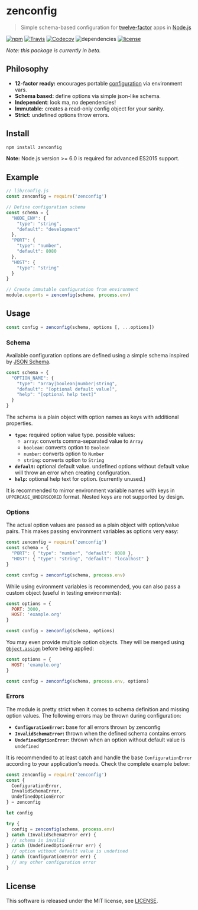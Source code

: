 # zenconfig

> Simple schema-based configuration for [twelve-factor](https://12factor.net) apps in [Node.js](http://nodejs.org/)

[![npm](https://img.shields.io/npm/v/zenconfig.svg)](https://www.npmjs.com/package/zenconfig)
[![Travis](https://img.shields.io/travis/michaelhue/zenconfig.svg)](https://travis-ci.org/michaelhue/zenconfig)
[![Codecov](https://img.shields.io/codecov/c/github/michaelhue/zenconfig.svg)](https://codecov.io/gh/michaelhue/zenconfig)
![dependencies](https://img.shields.io/david/michaelhue/zenconfig.svg?style=flat-square)
[![license](https://img.shields.io/github/license/michaelhue/zenconfig.svg)](./LICENSE)

_Note: this package is currently in beta._


## Philosophy

- **12-factor ready:** encourages portable [configuration](https://12factor.net/config) via environment vars.
- **Schema based:** define options via simple json-like schema.
- **Independent**: look ma, no dependencies!
- **Immutable:** creates a read-only config object for your sanity.
- **Strict:** undefined options throw errors.


## Install

```bash
npm install zenconfig
```

**Note:** Node.js version >= 6.0 is required for advanced ES2015 support.


## Example

```js
// lib/config.js
const zenconfig = require('zenconfig')

// Define configuration schema
const schema = {
  "NODE_ENV": {
    "type": "string",
    "default": "development"
  },
  "PORT": {
    "type": "number",
    "default": 8080
  },
  "HOST": {
    "type": "string"
  }
}

// Create immutable configuration from environment
module.exports = zenconfig(schema, process.env)
```


## Usage

```js
const config = zenconfig(schema, options [, ...options])
```


### Schema

Available configuration options are defined using a simple schema inspired by [JSON Schema](http://json-schema.org).

```js
const schema = {
  "OPTION_NAME": {
    "type": "array|boolean|number|string",
    "default": "[optional default value]",
    "help": "[optional help text]"
  }
}
```

The schema is a plain object with option names as keys with additional properties.

- **`type`:** required option value type. possible values:
  - `array`: converts comma-separated value to `Array`
  - `boolean`: converts option to `Boolean`
  - `number`: converts option to `Number`
  - `string`: converts option to `String`
- **`default`:** optional default value. undefined options without default value will throw an error when creating configuration.
- **`help`:** optional help text for option. (currently  unused.)

It is recommended to mirror environment variable names with keys in `UPPERCASE_UNDERSCORED` format. Nested keys are not supported by design.


### Options

The actual option values are passed as a plain object with option/value pairs. This makes passing environment variables as options very easy:

```js
const zenconfig = require('zenconfig')
const schema = {
  "PORT": { "type": "number", "default": 8080 },
  "HOST": { "type": "string", "default": "localhost" }
}

const config = zenconfig(schema, process.env)
```

While using evironment variables is recommended, you can also pass a custom object (useful in testing environments):

```js
const options = {
  PORT: 3000,
  HOST: 'example.org'
}

const config = zenconfig(schema, options)
```

You may even provide multiple option objects. They will be merged using [`Object.assign`](https://developer.mozilla.org/en/docs/Web/JavaScript/Reference/Global_Objects/Object/assign) before being applied:

```js
const options = {
  HOST: 'example.org'
}

const config = zenconfig(schema, process.env, options)
```


### Errors

The module is pretty strict when it comes to schema definition and missing option values. The following errors may be thrown during configuration:

- **`ConfigurationError`:** base for all errors thrown by zenconfig
- **`InvalidSchemaError`:** thrown when the defined schema contains errors
- **`UndefinedOptionError`:** thrown when an option without default value is `undefined`

It is recommended to at least catch and handle the base `ConfigurationError` according to your application's needs. Check the complete example below:

```js
const zenconfig = require('zenconfig')
const {
  ConfigurationError,
  InvalidSchemaError,
  UndefinedOptionError
} = zenconfig

let config

try {
  config = zenconfig(schema, process.env)
} catch (InvalidSchemaError err) {
  // schema is invalid
} catch (UndefinedOptionError err) {
  // option without default value is undefined
} catch (ConfigurationError err) {
  // any other configuration error
}
```


## License

This software is released under the MIT license, see [LICENSE](./LICENSE).
